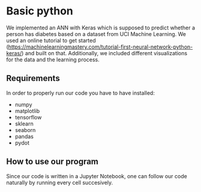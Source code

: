 # Basic python 

We implemented an ANN with Keras which is supposed to predict whether a person has diabetes based on a dataset from UCI Machine Learning. 
We used an online tutorial to get started (https://machinelearningmastery.com/tutorial-first-neural-network-python-keras/) and built on that. Additionally, we included different visualizations for the data and the learning process.

## Requirements
In order to properly run our code you have to have installed:
  - numpy
  - matplotlib
  - tensorflow
  - sklearn
  - seaborn
  - pandas
  - pydot
  
## How to use our program
Since our code is written in a Jupyter Notebook, one can follow our code naturally by running every cell succesively.

  
